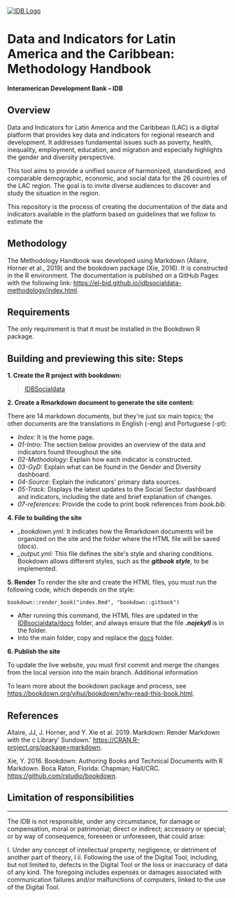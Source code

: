
[![IDB Logo](https://scldata.iadb.org/assets/iadb-7779368a000004449beca0d4fc6f116cc0617572d549edf2ae491e9a17f63778.png)](https://scldata.iadb.org)

# Data and Indicators for Latin America and the Caribbean: Methodology Handbook
**Interamerican Development Bank – IDB**

## Overview
Data and Indicators for Latin America and the Caribbean (LAC) is a digital platform that provides key data and indicators for regional research and development. It addresses fundamental issues such as poverty, health, inequality, employment, education, and migration and especially highlights the gender and diversity perspective.

This tool aims to provide a unified source of harmonized, standardized, and comparable demographic, economic, and social data for the 26 countries of the LAC region. The goal is to invite diverse audiences to discover and study the situation in the region.

This repository is the process of creating the documentation of the data and indicators available in the platform based on guidelines that we follow to estimate the 

## Methodology

The Methodology Handbook was developed using Markdown (Allaire, Horner et al., 2019) and the bookdown package (Xie, 2016). It is constructed in the R environment. The documentation is published on a GitHub Pages with the following link: https://el-bid.github.io/idbsocialdata-methodology/index.html. 

## Requirements
The only requirement is that it must be installed in the Bookdown R package.

## Building and previewing this site: Steps
**1.	Create the R project with bookdown:** 
>[IDBSocialdata](https://github.com/EL-BID/idbsocialdata-methodology/tree/399e2df6e4e946ee1a68de2c5451643f881990db/IDBsocialdata)

**2.	Create a Rmarkdown document to generate the site content:**

There are 14 markdown documents, but they're just six main topics; the other documents are the translations in English (-eng) and Portuguese (-pt):

- *Index:* It is the home page.
-	*01-Intro:* The section below provides an overview of the data and indicators found throughout the site.
- *02-Methodology:* Explain how each indicator is constructed. 
- *03-GyD:* Explain what can be found in the Gender and Diversity dashboard.
- *04-Source:* Explain the indicators' primary data sources. 
- *05-Track:* Displays the latest updates to the Social Sector dashboard and indicators, including the date and brief explanation of changes. 
- *07-references:* Provide the code to print book references from *book.bib*.

**4.	File to building the site**

- *_bookdown.yml:* It indicates how the Rmarkdown documents will be organized on the site and the folder where the HTML file will be saved (docs).
- *_output.yml:* This file defines the site's style and sharing conditions. Bookdown allows different styles, such as the ***gitbook style***, to be implemented.

**5.	Render** 
To render the site and create the HTML files, you must run the following code, which depends on the style: 

```
bookdown::render_book("index.Rmd", "bookdown::gitbook")
```
- After running this command, the HTML files are updated in the [IDBsocialdata/docs](https://github.com/EL-BID/idbsocialdata-methodology/tree/399e2df6e4e946ee1a68de2c5451643f881990db/IDBsocialdata/docs) folder, and always ensure that the file ***.nojekyll*** is in the folder.
- Into the main folder, copy and replace the [docs](https://github.com/EL-BID/idbsocialdata-methodology/tree/399e2df6e4e946ee1a68de2c5451643f881990db/docs) folder.

**6.	Publish the site** 

To update the live website, you must first commit and merge the changes from the local version into the main branch.
Additional information

To learn more about the bookdown package and process, see https://bookdown.org/yihui/bookdown/why-read-this-book.html. 

## References

Allaire, JJ, J. Horner, and Y. Xie et al. 2019. Markdown: Render Markdown with the c Library' Sundown.' https://CRAN.R-project.org/package=markdown.

Xie, Y. 2016. Bookdown: Authoring Books and Technical Documents with R Markdown. Boca Raton, Florida: Chapman; Hall/CRC. https://github.com/rstudio/bookdown.

## Limitation of responsibilities
---
The IDB is not responsible, under any circumstance, for damage or compensation, moral or patrimonial; direct or indirect; accessory or special; or by way of consequence, foreseen or unforeseen, that could arise:

I. Under any concept of intellectual property, negligence, or detriment of another part of theory, I
ii. Following the use of the Digital Tool, including, but not limited to, defects in the Digital Tool or the loss or inaccuracy of data of any kind. The foregoing includes expenses or damages associated with communication failures and/or malfunctions of computers, linked to the use of the Digital Tool.
